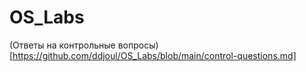 # OS_Labs
(Ответы на контрольные вопросы)[https://github.com/ddjoul/OS_Labs/blob/main/control-questions.md]
